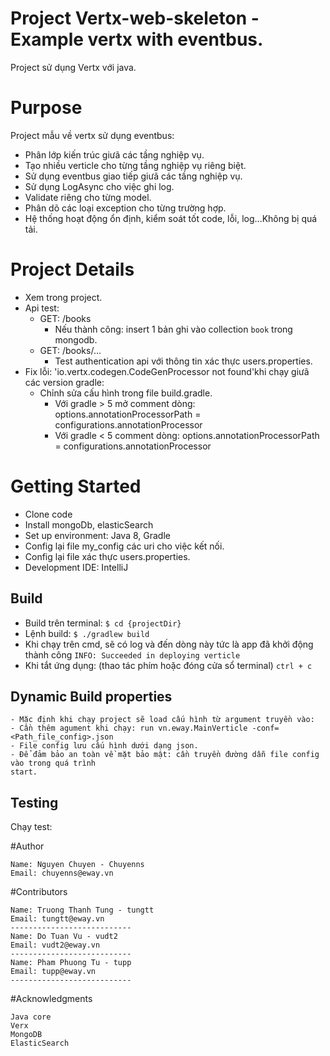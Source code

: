 # Project Vertx-web-skeleton - Example vertx with eventbus.
Project sử dụng Vertx với java.
# Purpose
Project mẫu về vertx sử dụng eventbus:
- Phân lớp kiến trúc giưã các tầng nghiệp vụ.
- Tạo nhiều verticle cho từng tầng nghiệp vụ riêng biệt.
- Sử dụng eventbus giao tiếp giưã các tầng nghiệp vụ.
- Sử dụng LogAsync cho việc ghi log.
- Validate riêng cho từng model.
- Phân dõ các loại exception cho từng trường hợp.
- Hệ thống hoạt động ổn định, kiểm soát tốt code, lỗi, log...Không bị quá tải.
# Project Details
- Xem trong project.
- Api test: 
    - GET: /books
        + Nếu thành công: insert 1 bản ghi vào collection `book` trong mongodb.
    - GET: /books/...
        + Test authentication api với thông tin xác thực users.properties.  
- Fix lỗi: 'io.vertx.codegen.CodeGenProcessor not found'khi chạy giưã các version gradle: 
    + Chỉnh sửa cấu hình trong file build.gradle.
        - Với gradle > 5 mở comment dòng: options.annotationProcessorPath = configurations.annotationProcessor
        - Với gradle < 5 comment dòng: options.annotationProcessorPath = configurations.annotationProcessor
# Getting Started
- Clone code
- Install mongoDb, elasticSearch
- Set up environment: Java 8, Gradle
- Config lại file my_config các uri cho việc kết nối.
- Config lại file xác thực users.properties. 
- Development IDE: IntelliJ
## Build
- Build trên terminal:
``$ cd {projectDir}``
- Lệnh build: 
``$ ./gradlew build``
- Khi chạy trên cmd, sẽ có log và đến dòng này tức là app đã khởi động thành công
``
INFO: Succeeded in deploying verticle
``
- Khi tắt ứng dụng: (thao tác phím hoặc đóng cửa sổ terminal)
``ctrl + c``
## Dynamic Build properties
```
- Mặc định khi chạy project sẽ load cấu hình từ argument truyền vào: 
- Cần thêm agument khi chạy: run vn.eway.MainVerticle -conf=<Path_file_config>.json
- File config lưu cấu hình dưới dạng json.
- Để đảm bảo an toàn về mặt bảo mật: cần truyền đường dẫn file config vào trong quá trình
start.
```
## Testing
Chạy test:

#Author
```
Name: Nguyen Chuyen - Chuyenns
Email: chuyenns@eway.vn
```
#Contributors
```
Name: Truong Thanh Tung - tungtt
Email: tungtt@eway.vn
---------------------------
Name: Do Tuan Vu - vudt2
Email: vudt2@eway.vn
---------------------------
Name: Pham Phuong Tu - tupp
Email: tupp@eway.vn
---------------------------
```
#Acknowledgments
```
Java core
Verx
MongoDB
ElasticSearch
```